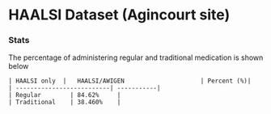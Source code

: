 # HAALSI Dataset (Agincourt site)
### Stats

The percentage of administering regular and traditional medication is shown below
    
	| HAALSI only  |   HAALSI/AWIGEN                     | Percent (%)|
    | --------------------------| -----------|
    | Regular        | 84.62%     |
    | Traditional    | 38.460%    |
